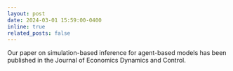```yaml
---
layout: post
date: 2024-03-01 15:59:00-0400
inline: true
related_posts: false
---
```


Our paper on simulation-based inference for agent-based models has been published in the Journal of Economics Dynamics and Control.
